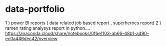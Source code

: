 # data-portfolio
1 )  power BI reports (  data related job based report , superheroes report)
2 )  ramen rating analysys report in python.... [https://anaconda.cloud/share/notebooks/0f6e1103-ab66-48b1-a490-ec0a446dec42/overview
](https://anaconda.cloud/share/notebooks/f7411f7d-5204-4261-a919-7057dc867ee6/overview)
